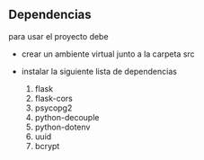 ## Dependencias 

para usar el proyecto debe 
* crear un ambiente virtual junto a la carpeta src
* instalar la siguiente lista de dependencias

  1. flask
  2. flask-cors
  3. psycopg2
  4. python-decouple
  5. python-dotenv
  6. uuid
  7. bcrypt
